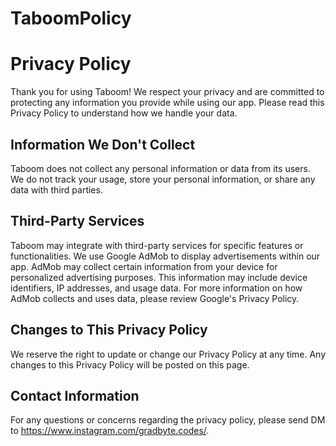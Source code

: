 # TaboomPolicy

# Privacy Policy

Thank you for using Taboom! We respect your privacy and are committed to protecting any information you provide while using our app. Please read this Privacy Policy to understand how we handle your data.

## Information We Don't Collect

Taboom does not collect any personal information or data from its users. We do not track your usage, store your personal information, or share any data with third parties.

## Third-Party Services

Taboom may integrate with third-party services for specific features or functionalities. We use Google AdMob to display advertisements within our app. AdMob may collect certain information from your device for personalized advertising purposes. This information may include device identifiers, IP addresses, and usage data. For more information on how AdMob collects and uses data, please review Google's Privacy Policy.

## Changes to This Privacy Policy

We reserve the right to update or change our Privacy Policy at any time. Any changes to this Privacy Policy will be posted on this page.

## Contact Information

For any questions or concerns regarding the privacy policy, please send DM to https://www.instagram.com/gradbyte.codes/.
